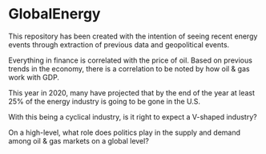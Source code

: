 # GlobalEnergy
This repository has been created with the intention of seeing recent energy events through extraction of previous data and geopolitical events. 

Everything in finance is correlated with the price of oil. Based on previous trends in the economy, there is a correlation to be noted by how oil & gas work with GDP. 

This year in 2020, many have projected that by the end of the year at least 25% of the energy industry is going to be gone in the U.S. 

With this being a cyclical industry, is it right to expect a V-shaped industry?

On a high-level, what role does politics play in the supply and demand among oil & gas markets on a global level?

